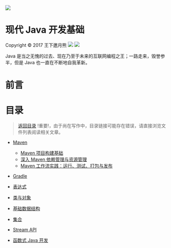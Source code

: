 ![](https://coding.net/u/hoteam/p/Cache/git/raw/master/2017/8/1/maxresdefault.jpg)

# 现代 Java 开发基础
Copyright © 2017 王下邀月熊
![](https://camo.githubusercontent.com/322fefce6b2264d9ff2ad35ea5dcd4622e437b04/68747470733a2f2f696d672e736869656c64732e696f2f62616467652f4c6963656e73652d434325323042592d2d4e432d2d5341253230342e302d626c75652e737667)
![](https://camo.githubusercontent.com/d4e0f63e9613ee474a7dfdc23c240b9795712c96/68747470733a2f2f696d672e736869656c64732e696f2f62616467652f5052732d77656c636f6d652d627269676874677265656e2e737667)

Java 是当之无愧的过去、现在乃至于未来的互联网编程之王；一路走来，毁誉参半，但是 Java 也一直在不断地自我革新。

# 前言

# 目录

> [返回目录](https://parg.co/bgk)  !重要!，由于尚在写作中，目录链接可能存在错误，请直接浏览文件列表阅读相关文章。

- [Maven]()
    - [Maven 项目构建基础]()
    - [深入 Maven 依赖管理与资源管理]()
    - [Maven 工作流实践：运行、测试、打包与发布]()
    
- [Gradle]()

- [表达式]()

- [类与对象]()

- [基础数据结构]()

- [集合]()

- [Stream API]()

- [函数式 Java 开发]()
